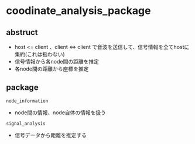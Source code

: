 # coodinate_analysis_package

## abstruct

* host <= client 、client <=> client で音波を送信して、信号情報を全てhostに集約(これは扱わない)
* 信号情報から各node間の距離を推定
* 各node間の距離から座標を推定

## package

`node_information`

* node間の情報、node自体の情報を扱う

`signal_analysis`

* 信号データから距離を推定する
